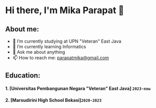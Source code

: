 # Hi there, I'm Mika Parapat 👋
## About me:
- 🔭 I’m currently studying at UPN "Veteran" East Java
- 🌱 I’m currently learning Informatics
- 💬 Ask me about anything
- 📫 How to reach me: parapatmika@gmail.com

## Education:

#### 1. [Universitas Pembangunan Negara "Veteran" East Java] `2023-now`

 #### 2. [Marsudirini High School Bekasi]`2020-2023`
